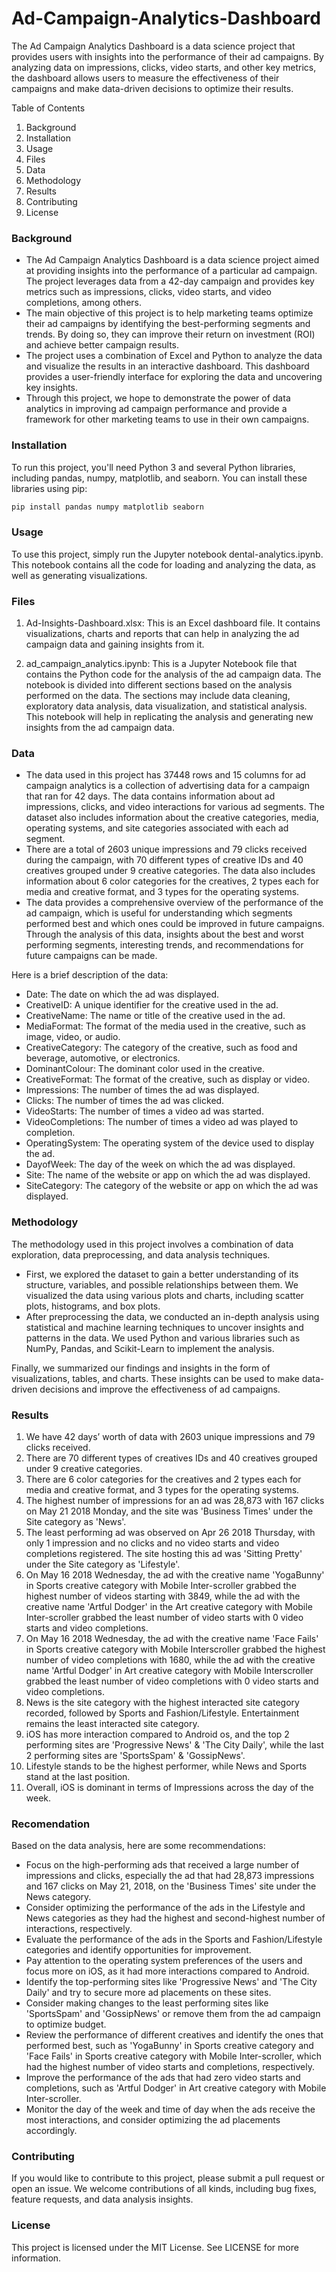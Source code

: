 # Ad-Campaign-Analytics-Dashboard

The Ad Campaign Analytics Dashboard is a data science project that provides users with insights into the performance of their ad campaigns. By analyzing data on impressions, clicks, video starts, and other key metrics, the dashboard allows users to measure the effectiveness of their campaigns and make data-driven decisions to optimize their results.

Table of Contents

1. Background
2. Installation
3. Usage
4. Files
5. Data
6. Methodology
7. Results
8. Contributing
9. License

### Background

- The Ad Campaign Analytics Dashboard is a data science project aimed at providing insights into the performance of a particular ad campaign. The project leverages data from a 42-day campaign and provides key metrics such as impressions, clicks, video starts, and video completions, among others.
- The main objective of this project is to help marketing teams optimize their ad campaigns by identifying the best-performing segments and trends. By doing so, they can improve their return on investment (ROI) and achieve better campaign results.
- The project uses a combination of Excel and Python to analyze the data and visualize the results in an interactive dashboard. This dashboard provides a user-friendly interface for exploring the data and uncovering key insights.
- Through this project, we hope to demonstrate the power of data analytics in improving ad campaign performance and provide a framework for other marketing teams to use in their own campaigns.

### Installation

To run this project, you'll need Python 3 and several Python libraries, including pandas, numpy, matplotlib, and seaborn. You can install these libraries using pip:

```python
pip install pandas numpy matplotlib seaborn
```

### Usage

To use this project, simply run the Jupyter notebook dental-analytics.ipynb. This notebook contains all the code for loading and analyzing the data, as well as generating visualizations.

### Files

1. Ad-Insights-Dashboard.xlsx: This is an Excel dashboard file. It contains visualizations, charts and reports that can help in analyzing the ad campaign data and gaining insights from it.

2. ad_campaign_analytics.ipynb: This is a Jupyter Notebook file that contains the Python code for the analysis of the ad campaign data. The notebook is divided into different sections based on the analysis performed on the data. The sections may include data cleaning, exploratory data analysis, data visualization, and statistical analysis. This notebook will help in replicating the analysis and generating new insights from the ad campaign data.

### Data

- The data used in this project has 37448 rows and 15 columns for ad campaign analytics is a collection of advertising data for a campaign that ran for 42 days. The data contains information about ad impressions, clicks, and video interactions for various ad segments. The dataset also includes information about the creative categories, media, operating systems, and site categories associated with each ad segment.
- There are a total of 2603 unique impressions and 79 clicks received during the campaign, with 70 different types of creative IDs and 40 creatives grouped under 9 creative categories. The data also includes information about 6 color categories for the creatives, 2 types each for media and creative format, and 3 types for the operating systems.
- The data provides a comprehensive overview of the performance of the ad campaign, which is useful for understanding which segments performed best and which ones could be improved in future campaigns. Through the analysis of this data, insights about the best and worst performing segments, interesting trends, and recommendations for future campaigns can be made. 

Here is a brief description of the data: 

- Date: The date on which the ad was displayed.
- CreativeID: A unique identifier for the creative used in the ad.
- CreativeName: The name or title of the creative used in the ad.
- MediaFormat: The format of the media used in the creative, such as image, video, or audio.
- CreativeCategory: The category of the creative, such as food and beverage, automotive, or electronics.
- DominantColour: The dominant color used in the creative.
- CreativeFormat: The format of the creative, such as display or video.
- Impressions: The number of times the ad was displayed.
- Clicks: The number of times the ad was clicked.
- VideoStarts: The number of times a video ad was started.
- VideoCompletions: The number of times a video ad was played to completion.
- OperatingSystem: The operating system of the device used to display the ad.
- DayofWeek: The day of the week on which the ad was displayed.
- Site: The name of the website or app on which the ad was displayed.
- SiteCategory: The category of the website or app on which the ad was displayed.

### Methodology

The methodology used in this project involves a combination of data exploration, data preprocessing, and data analysis techniques.

- First, we explored the dataset to gain a better understanding of its structure, variables, and possible relationships between them. We visualized the data using various plots and charts, including scatter plots, histograms, and box plots.
- After preprocessing the data, we conducted an in-depth analysis using statistical and machine learning techniques to uncover insights and patterns in the data. We used Python and various libraries such as NumPy, Pandas, and Scikit-Learn to implement the analysis.

Finally, we summarized our findings and insights in the form of visualizations, tables, and charts. These insights can be used to make data-driven decisions and improve the effectiveness of ad campaigns.

### Results

1. We have 42 days’ worth of data with 2603 unique impressions and 79 clicks received.
2. There are 70 different types of creatives IDs and 40 creatives grouped under 9 creative categories.
3. There are 6 color categories for the creatives and 2 types each for media and creative format, and 3 types for the operating systems.
4. The highest number of impressions for an ad was 28,873 with 167 clicks on May 21 2018 Monday, and the site was 'Business Times' under the Site category as 'News'.
5. The least performing ad was observed on Apr 26 2018 Thursday, with only 1 impression and no clicks and no video starts and video completions registered. The site hosting this ad was 'Sitting Pretty' under the Site category as 'Lifestyle'.
6. On May 16 2018 Wednesday, the ad with the creative name 'YogaBunny' in Sports creative category with Mobile Inter-scroller grabbed the highest number of videos starting with 3849, while the ad with the creative name 'Artful Dodger' in the Art creative category with Mobile Inter-scroller grabbed the least number of video starts with 0 video starts and video completions.
7. On May 16 2018 Wednesday, the ad with the creative name 'Face Fails' in Sports creative category with Mobile Interscroller grabbed the highest number of video completions with 1680, while the ad with the creative name 'Artful Dodger' in Art creative category with Mobile Interscroller grabbed the least number of video completions with 0 video starts and video completions.
8. News is the site category with the highest interacted site category recorded, followed by Sports and Fashion/Lifestyle. Entertainment remains the least interacted site category.
9. iOS has more interaction compared to Android os, and the top 2 performing sites are 'Progressive News' & 'The City Daily', while the last 2 performing sites are 'SportsSpam' & 'GossipNews'.
10. Lifestyle stands to be the highest performer, while News and Sports stand at the last position.
11. Overall, iOS is dominant in terms of Impressions across the day of the week.

### Recomendation 

Based on the data analysis, here are some recommendations:

- Focus on the high-performing ads that received a large number of impressions and clicks, especially the ad that had 28,873 impressions and 167 clicks on May 21, 2018, on the 'Business Times' site under the News category.
- Consider optimizing the performance of the ads in the Lifestyle and News categories as they had the highest and second-highest number of interactions, respectively.
- Evaluate the performance of the ads in the Sports and Fashion/Lifestyle categories and identify opportunities for improvement.
- Pay attention to the operating system preferences of the users and focus more on iOS, as it had more interactions compared to Android.
- Identify the top-performing sites like 'Progressive News' and 'The City Daily' and try to secure more ad placements on these sites.
- Consider making changes to the least performing sites like 'SportsSpam' and 'GossipNews' or remove them from the ad campaign to optimize budget.
- Review the performance of different creatives and identify the ones that performed best, such as 'YogaBunny' in Sports creative category and 'Face Fails' in Sports creative category with Mobile Inter-scroller, which had the highest number of video starts and completions, respectively.
- Improve the performance of the ads that had zero video starts and completions, such as 'Artful Dodger' in Art creative category with Mobile Inter-scroller.
- Monitor the day of the week and time of day when the ads receive the most interactions, and consider optimizing the ad placements accordingly.

### Contributing

If you would like to contribute to this project, please submit a pull request or open an issue. We welcome contributions of all kinds, including bug fixes, feature requests, and data analysis insights.

### License

This project is licensed under the MIT License. See LICENSE for more information.
